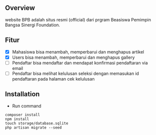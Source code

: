 ## Overview
website BPB adalah situs resmi (official) dari prgram Beasiswa Pemimpin Bangsa Sinergi Foundation.

## Fitur
* [x] Mahasiswa bisa menambah, memperbarui dan menghapus artikel
* [x] Users bisa menambah, memperbarui dan menghapus gallery
* [ ] Pendaftar bisa mendaftar dan mendapat konfirmasi pendaftaran via email
* [ ] Pendaftar bisa melihat kelulusan seleksi dengan memasukan id pendaftaran pada halaman cek kelulusan

## Installation
- Run command
```
composer install
npm install
touch storage/database.sqlite
php artisan migrate --seed
```
